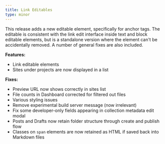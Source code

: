 ```yaml
---
title: Link Editables
type: minor
---
```


This release adds a new editable element, specifically for anchor tags. The editable is consistent with the link edit interface inside text and block editable elements, but is a standalone version where the element can't be accidentally removed. A number of general fixes are also included.

**Features:**

* Link editable elements
* Sites under projects are now displayed in a list

**Fixes:**

* Preview URL now shows correctly in sites list
* File counts in Dashboard corrected for filtered out files
* Various styling issues
* Remove experimental build server message (now irrelevant)
* Fix some developer-only fields appearing in collection metadata edit modal
* Posts and Drafts now retain folder structure through create and publish flow
* Classes on `span` elements are now retained as HTML if saved back into Markdown files